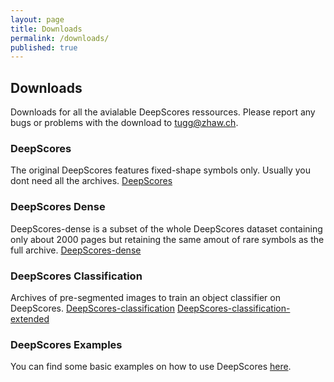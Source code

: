 ```yaml
---
layout: page
title: Downloads
permalink: /downloads/
published: true
---
```

## Downloads
Downloads for all the avialable DeepScores ressources. Please report any bugs or problems with the download to [tugg@zhaw.ch](mailto:tugg@zhaw.ch).

### DeepScores
The original DeepScores features fixed-shape symbols only. Usually you dont need all the archives.   [DeepScores](asdf)

### DeepScores Dense
DeepScores-dense is a subset of the whole DeepScores dataset containing only about 2000 pages but retaining the same amout of rare symbols as the full archive.  [DeepScores-dense](asdfasdf)


### DeepScores Classification
Archives of pre-segmented images to train an object classifier on DeepScores.  [DeepScores-classification](asdfasdf)  [DeepScores-classification-extended](asdfasdf)


### DeepScores Examples
You can find some basic examples on how to use DeepScores [here](asdfasdf).


